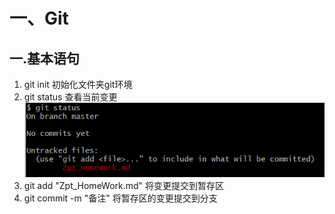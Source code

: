 # 一、Git

## 一.基本语句

1. git init
   初始化文件夹git环境
2. git status
   查看当前变更
   ![image-20200615210444668](img/image-20200615210444668.png)
3. git add "Zpt_HomeWork.md"
   将变更提交到暂存区
4. git commit -m "备注"
   将暂存区的变更提交到分支

